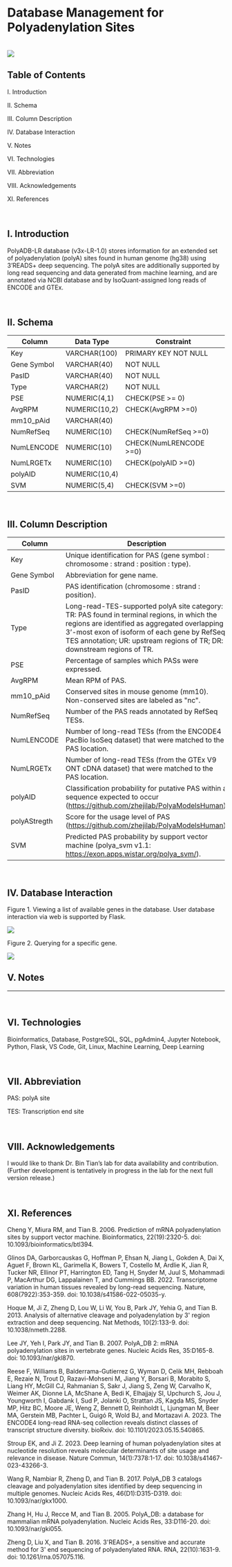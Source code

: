# Database Management for Polyadenylation Sites


<br>

<img src="figure/database.png" margin-left: auto margin-right: auto >


<br>

## Table of Contents

I. Introduction

II. Schema

III. Column Description

IV. Database Interaction

V. Notes

VI. Technologies

VII. Abbreviation

VIII. Acknowledgements

XI. References


<br>

## I. Introduction

PolyADB-LR database (v3x-LR-1.0) stores information for an extended set of polyadenylation (polyA) sites found in human genome (hg38) using 3’READS+ deep sequencing.  The polyA sites are additionally supported by long read sequencing and data generated from machine learning, and are annotated via NCBI database and by IsoQuant-assigned long reads of ENCODE and GTEx.


<br>

## II. Schema

| Column | Data Type | Constraint |
| ---- | ---- | ---- |
|Key |VARCHAR(100) |PRIMARY KEY NOT NULL |
|Gene Symbol |VARCHAR(40) |NOT NULL |
|PasID |VARCHAR(40) |NOT NULL |
|Type |VARCHAR(2) |NOT NULL |
|PSE |NUMERIC(4,1) |CHECK(PSE >= 0) |
|AvgRPM |NUMERIC(10,2) |CHECK(AvgRPM >=0) |
|mm10_pAid |VARCHAR(40) | |
|NumRefSeq |NUMERIC(10) |CHECK(NumRefSeq >=0) |
|NumLENCODE |NUMERIC(10) |CHECK(NumLRENCODE >=0) |
|NumLRGETx |NUMERIC(10) |CHECK(polyAID >=0) |
|polyAID |NUMERIC(10,4) | |
|SVM |NUMERIC(5,4) |CHECK(SVM >=0) |


<br>

## III. Column Description

| Column | Description |
| ---- | ---- |
|Key |Unique identification for PAS (gene symbol : chromosome : strand : position : type). |
|Gene Symbol |Abbreviation for gene name. |
|PasID |PAS identification (chromosome : strand : position). |
|Type |Long-read-TES-supported polyA site category: TR: PAS found in terminal regions, in which the regions are identified as aggregated overlapping 3’-most exon of isoform of each gene by RefSeq TES annotation; UR: upstream regions of TR;  DR: downstream regions of TR. |
|PSE |Percentage of samples which PASs were expressed. |
|AvgRPM |Mean RPM of PAS. |
|mm10_pAid |Conserved sites in mouse genome (mm10). Non-conserved sites are labeled as "nc". |
|NumRefSeq |Number of the PAS reads annotated by RefSeq TESs. |
|NumLENCODE |Number of long-read TESs (from the ENCODE4 PacBio IsoSeq dataset) that were matched to the PAS location. |
|NumLRGETx |Number of long-read TESs (from the GTEx V9 ONT cDNA dataset) that were matched to the PAS location. |
|polyAID |Classification probability for putative PAS within a sequence expected to occur (https://github.com/zhejilab/PolyaModelsHuman). |
|polyAStregth |Score for the usage level of PAS (https://github.com/zhejilab/PolyaModelsHuman). |
|SVM |Predicted PAS probability by support vector machine (polya_svm v1.1: https://exon.apps.wistar.org/polya_svm/). |


<br>

## IV. Database Interaction

Figure 1.  Viewing a list of available genes in the database.  User database interaction via web is supported by Flask.

<img src="figure/gene_list.png" >

<br>

Figure 2.  Querying for a specific gene.

<img src="figure/query_gene.png" >


<br>

## V. Notes

---

<br>

## VI. Technologies

Bioinformatics, Database, PostgreSQL, SQL, pgAdmin4, Jupyter Notebook, Python, Flask, VS Code, Git, Linux, Machine Learning, Deep Learning


<br>

## VII. Abbreviation

PAS: polyA site <br>

TES: Transcription end site


<br>

## VIII. Acknowledgements

I would like to thank Dr. Bin Tian’s lab for data availability and contribution.  (Further development is tentatively in progress in the lab for the next full version release.)


<br>

## XI. References

Cheng Y, Miura RM, and Tian B.  2006.  Prediction of mRNA polyadenylation sites by support vector machine.  Bioinformatics, 22(19):2320-5.  doi: 10.1093/bioinformatics/btl394.

Glinos DA, Garborcauskas G, Hoffman P, Ehsan N, Jiang L, Gokden A, Dai X, Aguet F, Brown KL, Garimella K, Bowers T, Costello M, Ardlie K, Jian R, Tucker NR, Ellinor PT, Harrington ED, Tang H, Snyder M, Juul S, Mohammadi P, MacArthur DG, Lappalainen T, and Cummings BB.  2022.  Transcriptome variation in human tissues revealed by long-read sequencing.  Nature, 608(7922):353-359.  doi: 10.1038/s41586-022-05035-y.

Hoque M, Ji Z, Zheng D, Lou W, Li W, You B, Park JY, Yehia G, and Tian B.  2013.  Analysis of alternative cleavage and polyadenylation by 3' region extraction and deep sequencing.  Nat Methods, 10(2):133-9.  doi: 10.1038/nmeth.2288.

Lee JY, Yeh I, Park JY, and Tian B.  2007.  PolyA_DB 2: mRNA polyadenylation sites in vertebrate genes.  Nucleic Acids Res, 35:D165-8.  doi: 10.1093/nar/gkl870.

Reese F, Williams B, Balderrama-Gutierrez G, Wyman D, Celik MH, Rebboah E, Rezaie N, Trout D, Razavi-Mohseni M, Jiang Y, Borsari B, Morabito S, Liang HY, McGill CJ, Rahmanian S, Sakr J, Jiang S, Zeng W, Carvalho K, Weimer AK, Dionne LA, McShane A, Bedi K, Elhajjajy SI, Upchurch S, Jou J, Youngworth I, Gabdank I, Sud P, Jolanki O, Strattan JS, Kagda MS, Snyder MP, Hitz BC, Moore JE, Weng Z, Bennett D, Reinholdt L, Ljungman M, Beer MA, Gerstein MB, Pachter L, Guigó R, Wold BJ, and Mortazavi A.  2023.  The ENCODE4 long-read RNA-seq collection reveals distinct classes of transcript structure diversity.  bioRxiv.  doi: 10.1101/2023.05.15.540865.

Stroup EK, and Ji Z. 2023. Deep learning of human polyadenylation sites at nucleotide resolution reveals molecular determinants of site usage and relevance in disease. Nature Commun, 14(1):7378:1-17.  doi: 10.1038/s41467-023-43266-3.

Wang R, Nambiar R, Zheng D, and Tian B.  2017.  PolyA_DB 3 catalogs cleavage and polyadenylation sites identified by deep sequencing in multiple genomes.  Nucleic Acids Res, 46(D1):D315-D319.  doi: 10.1093/nar/gkx1000.

Zhang H, Hu J, Recce M, and Tian B.  2005.  PolyA_DB: a database for mammalian mRNA polyadenylation.  Nucleic Acids Res, 33:D116-20.  doi: 10.1093/nar/gki055.

Zheng D, Liu X, and Tian B.  2016.  3'READS+, a sensitive and accurate method for 3' end sequencing of polyadenylated RNA.  RNA, 22(10):1631-9.  doi: 10.1261/rna.057075.116.


